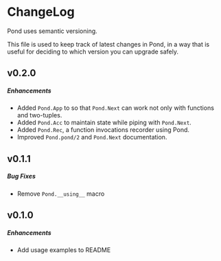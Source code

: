 # ChangeLog

Pond uses semantic versioning.

This file is used to keep track of latest changes in Pond,
in a way that is useful for deciding to which version you 
can upgrade safely.

## v0.2.0

##### Enhancements

  * Added `Pond.App` to so that `Pond.Next` can work not only
    with functions and two-tuples.
  * Added `Pond.Acc` to maintain state while piping with `Pond.Next`.
  * Added `Pond.Rec`, a function invocations recorder using Pond.
  * Improved `Pond.pond/2` and `Pond.Next` documentation.

## v0.1.1

##### Bug Fixes

  * Remove `Pond.__using__` macro

## v0.1.0

##### Enhancements

  * Add usage examples to README
